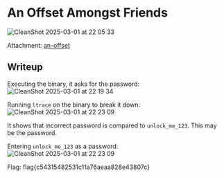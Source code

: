 # An Offset Amongst Friends
![CleanShot 2025-03-01 at 22 05 33](https://github.com/user-attachments/assets/cd716b40-d48f-4fa1-8b7f-b3194bab872f)

Attachment: [an-offset](https://github.com/esheeep/ctf-writeups/blob/main/SnykCon2025/Attachments/an-offset)

## Writeup
Executing the binary, it asks for the password: <br>
![CleanShot 2025-03-01 at 22 19 34](https://github.com/user-attachments/assets/93b83774-6f7a-4ed8-953d-c33612492ea6)

Running `ltrace` on the binary to break it down: <br>
![CleanShot 2025-03-01 at 22 23 09](https://github.com/user-attachments/assets/7c3cef14-89ee-4f06-bff4-8c53813d8cac)

It shows that incorrect password is compared to `unlock_me_123`. This may be the password. <br>

Entering `unlock_me_123` as a password: <br>
![CleanShot 2025-03-01 at 22 23 09](https://github.com/user-attachments/assets/bf3e540c-1da1-4d0e-818a-434211c24eea)

Flag: flag{c54315482531c11a76aeaa828e43807c}
